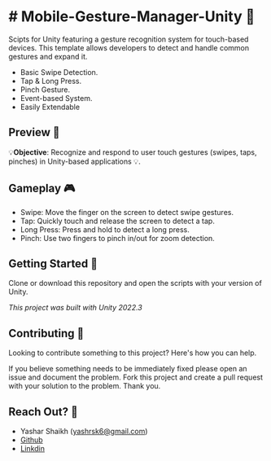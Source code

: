 

**# Mobile-Gesture-Manager-Unity 🌟** 
==========================

Scipts for Unity featuring a gesture recognition system for touch-based devices. This template allows developers to detect and handle common gestures and expand it.


* Basic Swipe Detection.
* Tap & Long Press.
* Pinch Gesture.
* Event-based System.
* Easily Extendable

**Preview 👀**
----------
💡**Objective**: Recognize and respond to user touch gestures (swipes, taps, pinches) in Unity-based applications 💡.

**Gameplay 🎮**
------------
* Swipe: Move the finger on the screen to detect swipe gestures.
* Tap: Quickly touch and release the screen to detect a tap.
* Long Press: Press and hold to detect a long press.
* Pinch: Use two fingers to pinch in/out for zoom detection.
  

**Getting Started 📃**
--------------
Clone or download this repository and open the scripts with your version of Unity.

*This project was built with Unity 2022.3*


**Contributing 💪**
--------------
Looking to contribute something to this project? Here's how you can help.

If you believe something needs to be immediately fixed please open an issue and document the problem. 
Fork this project and create a pull request with your solution to the problem. Thank you.

**Reach Out? 💬**
----------

* Yashar Shaikh (yashrsk6@gmail.com)
* [Github](https://github.com/YasharShaikh)
* [Linkdin](https://www.linkedin.com/in/yashar-shaikh/)
